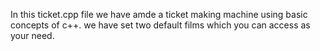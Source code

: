 In this ticket.cpp file we have amde a ticket making machine using basic concepts of c++.
we have set two default films which you  can access as your need.
